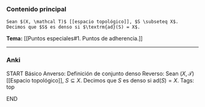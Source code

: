 ### Contenido principal

```ad-Formal
Sean $(X, \mathcal T)$ [[espacio topológico]], $S \subseteq X$. Decimos que $S$ es denso si $\textrm{ad}(S) = X$.
```

**Tema:** [[Puntos especiales#1. Puntos de adherencia.]]

---
### Anki

START
Básico
Anverso: Definición de conjunto denso
Reverso: Sean $(X, \mathcal T)$ [[Espacio topológico]], $S \subseteq X$. Decimos que $S$ es denso si $\textrm{ad}(S) = X$.
Tags: top
<!--ID: 1728549802537-->
END
